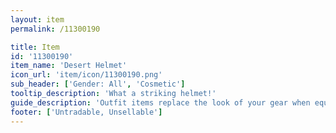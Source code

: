 ```yaml
---
layout: item
permalink: /11300190

title: Item
id: '11300190'
item_name: 'Desert Helmet'
icon_url: 'item/icon/11300190.png'
sub_header: ['Gender: All', 'Cosmetic']
tooltip_description: 'What a striking helmet!'
guide_description: 'Outfit items replace the look of your gear when equipped.'
footer: ['Untradable, Unsellable']
---
```


